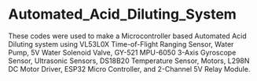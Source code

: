 # Automated_Acid_Diluting_System
These codes were used to make a Microcontroller based Automated Acid Diluting system using VL53L0X Time-of-Flight Ranging Sensor, Water Pump, 5V Water Solenoid Valve, GY-521 MPU-6050 3-Axis Gyroscope Sensor, Ultrasonic Sensors, DS18B20 Temperature Sensor, Motors, L298N DC Motor Driver, ESP32 Micro Controller, and 2-Channel 5V Relay Module.
